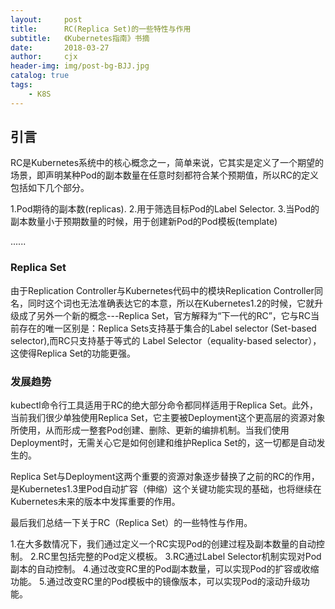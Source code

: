 ```yaml
---
layout:     post
title:      RC(Replica Set)的一些特性与作用
subtitle:   《Kubernetes指南》书摘
date:       2018-03-27
author:     cjx
header-img: img/post-bg-BJJ.jpg
catalog: true
tags:
    - K8S
---
```


## 引言

RC是Kubernetes系统中的核心概念之一，简单来说，它其实是定义了一个期望的场景，即声明某种Pod的副本数量在任意时刻都符合某个预期值，所以RC的定义包括如下几个部分。

1.Pod期待的副本数(replicas).
2.用于筛选目标Pod的Label Selector.
3.当Pod的副本数量小于预期数量的时候，用于创建新Pod的Pod模板(template)

......

### Replica Set

由于Replication Controller与Kubernetes代码中的模块Replication Controller同名，同时这个词也无法准确表达它的本意，所以在Kubernetes1.2的时候，它就升级成了另外一个新的概念---Replica Set，官方解释为“下一代的RC”，它与RC当前存在的唯一区别是：Replica Sets支持基于集合的Label selector (Set-based selector),而RC只支持基于等式的 Label Selector（equality-based selector），这使得Replica Set的功能更强。

### 发展趋势

kubectl命令行工具适用于RC的绝大部分命令都同样适用于Replica Set。此外，当前我们很少单独使用Replica Set，它主要被Deployment这个更高层的资源对象所使用，从而形成一整套Pod创建、删除、更新的编排机制。当我们使用Deployment时，无需关心它是如何创建和维护Replica Set的，这一切都是自动发生的。

Replica Set与Deployment这两个重要的资源对象逐步替换了之前的RC的作用，是Kubernetes1.3里Pod自动扩容（伸缩）这个关键功能实现的基础，也将继续在Kubernetes未来的版本中发挥重要的作用。

最后我们总结一下关于RC（Replica Set）的一些特性与作用。

1.在大多数情况下，我们通过定义一个RC实现Pod的创建过程及副本数量的自动控制。
2.RC里包括完整的Pod定义模板。
3.RC通过Label Selector机制实现对Pod副本的自动控制。
4.通过改变RC里的Pod副本数量，可以实现Pod的扩容或收缩功能。
5.通过改变RC里的Pod模板中的镜像版本，可以实现Pod的滚动升级功能。